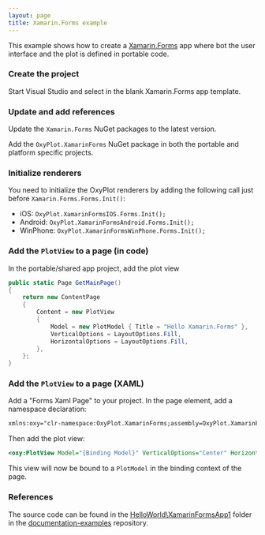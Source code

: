 ```yaml
---
layout: page
title: Xamarin.Forms example
---
```


This example shows how to create a [Xamarin.Forms][forms] app where bot the user interface and the plot is defined in portable code.

### Create the project

Start Visual Studio and select in the blank Xamarin.Forms app template.

### Update and add references

Update the `Xamarin.Forms` NuGet packages to the latest version.

Add the `OxyPlot.XamarinForms` NuGet package in both the portable and platform specific projects.

### Initialize renderers

You need to initialize the OxyPlot renderers by adding the following call just before `Xamarin.Forms.Forms.Init()`:

- iOS: `OxyPlot.XamarinFormsIOS.Forms.Init();`
- Android: `OxyPlot.XamarinFormsAndroid.Forms.Init();`
- WinPhone: `OxyPlot.XamarinFormsWinPhone.Forms.Init();`

### Add the `PlotView` to a page (in code)

In the portable/shared app project, add the plot view

``` csharp
public static Page GetMainPage()
{
    return new ContentPage
    {
        Content = new PlotView
        {
            Model = new PlotModel { Title = "Hello Xamarin.Forms" },
            VerticalOptions = LayoutOptions.Fill,
            HorizontalOptions = LayoutOptions.Fill,
        },
    };
}
```

### Add the `PlotView` to a page (XAML)

Add a "Forms Xaml Page" to your project. In the page element, add a namespace declaration:

``` xml
xmlns:oxy="clr-namespace:OxyPlot.XamarinForms;assembly=OxyPlot.XamarinForms"
```

Then add the plot view:

``` xml
<oxy:PlotView Model="{Binding Model}" VerticalOptions="Center" HorizontalOptions="Center" />
```

This view will now be bound to a `PlotModel` in the binding context of the page.

### References

The source code can be found in the [HelloWorld\XamarinFormsApp1](https://github.com/oxyplot/documentation-examples/tree/master/HelloWorld/XamarinFormsApp1) folder in the [documentation-examples](https://github.com/oxyplot/documentation-examples) repository.

[forms]: http://xamarin.com/forms